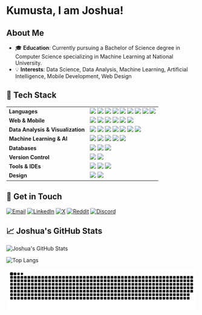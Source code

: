 # Kumusta, I am Joshua!

## About Me

- 🎓 **Education**: Currently pursuing a Bachelor of Science degree in Computer Science specializing in Machine Learning at National University.
- 💡 **Interests**: Data Science, Data Analysis, Machine Learning, Artificial Intelligence, Mobile Development, Web Design

## 🚀 Tech Stack

<table>
  <tr>
    <td><b>Languages</b></td>
    <td>
      <img src="https://img.shields.io/badge/-Python-3776AB?style=for-the-badge&logo=python&logoColor=white">
      <img src="https://img.shields.io/badge/-Java-FF4B00?style=for-the-badge&logo=java&logoColor=white">
      <img src="https://img.shields.io/badge/C++-004482?style=for-the-badge&logo=c%2B%2B&logoColor=white">
      <img src="https://img.shields.io/badge/Dart-00A8E1?style=for-the-badge&logo=Dart&logoColor=white">
      <img src="https://img.shields.io/badge/-R-276DC3?style=for-the-badge&logo=r&logoColor=white">
      <img src="https://img.shields.io/badge/HTML5-E34F26?style=for-the-badge&logo=html5&logoColor=white">
      <img src="https://img.shields.io/badge/CSS3-1572B6?style=for-the-badge&logo=css3&logoColor=white">
      <img src="https://img.shields.io/badge/JavaScript-F7DF1E?style=for-the-badge&logo=javascript&logoColor=black">
      <img src="https://img.shields.io/badge/TypeScript-3178C6?style=for-the-badge&logo=typescript&logoColor=white">
    </td>
  </tr>
  <tr>
    <td><b>Web & Mobile</b></td>
    <td>
      <img src="https://img.shields.io/badge/Flutter-0288D1?style=for-the-badge&logo=Flutter&logoColor=white">
      <img src="https://img.shields.io/badge/Vite-646CFF?style=for-the-badge&logo=vite&logoColor=white">
      <img src="https://img.shields.io/badge/TypeScript-3178C6?style=for-the-badge&logo=typescript&logoColor=white">
      <img src="https://img.shields.io/badge/React-61DAFB?style=for-the-badge&logo=react&logoColor=black">
      <img src="https://img.shields.io/badge/shadcn--ui-000000?style=for-the-badge&logo=radix-ui&logoColor=white">
      <img src="https://img.shields.io/badge/Tailwind_CSS-06B6D4?style=for-the-badge&logo=tailwindcss&logoColor=white"
    </td>
  </tr>
  <tr>
    <td><b>Data Analysis & Visualization</b></td>
    <td>
      <img src="https://img.shields.io/badge/-Excel-217346?style=for-the-badge&logo=microsoft-excel&logoColor=white">
      <img src="https://img.shields.io/badge/-Tableau-DAA520?style=for-the-badge&logo=tableau&logoColor=white">
      <img src="https://img.shields.io/badge/Pandas-130654?style=for-the-badge&logo=pandas&logoColor=white">
      <img src="https://img.shields.io/badge/NumPy-4D77CF?style=for-the-badge&logo=numpy&logoColor=white">
      <img src="https://img.shields.io/badge/SciPy-8CAAE6?style=for-the-badge&logo=scipy&logoColor=white">
      <img src="https://img.shields.io/badge/Matplotlib-FFD43B?style=for-the-badge&logo=matplotlib&logoColor=black">
      <img src="https://img.shields.io/badge/Seaborn-9C27B0?style=for-the-badge&logo=python&logoColor=white">
    </td>
  </tr>
  <tr>
    <td><b>Machine Learning & AI</b></td>
    <td>
      <img src="https://img.shields.io/badge/scikit--learn-F7931E?style=for-the-badge&logo=scikit-learn&logoColor=white">
      <img src="https://img.shields.io/badge/PyTorch-EA4C2D?style=for-the-badge&logo=PyTorch&logoColor=white">
      <img src="https://img.shields.io/badge/TensorFlow-FF6F00?style=for-the-badge&logo=TensorFlow&logoColor=white">
      <img src="https://img.shields.io/badge/YOLO-00FF7F?style=for-the-badge&logo=opencv&logoColor=white">
      <img src="https://img.shields.io/badge/BeautifulSoup-5A5A5A?style=for-the-badge&logo=python&logoColor=white">
    </td>
  </tr>
  <tr>
    <td><b>Databases</b></td>
    <td>
      <img src="https://img.shields.io/badge/-MySQL-00758F?style=for-the-badge&logo=mysql&logoColor=white">
      <img src="https://img.shields.io/badge/-SQLite-003B57?style=for-the-badge&logo=sqlite&logoColor=white">
      <img src="https://img.shields.io/badge/-PostgreSQL-336791?style=for-the-badge&logo=postgresql&logoColor=white">
    </td>
  </tr>
  <tr>
    <td><b>Version Control</b></td>
    <td>
      <img src="https://img.shields.io/badge/Git-F1502F?style=for-the-badge&logo=Git&logoColor=white">
      <img src="https://img.shields.io/badge/GitHub-181717?style=for-the-badge&logo=GitHub&logoColor=white">
    </td>
  </tr>
  <tr>
    <td><b>Tools & IDEs</b></td>
    <td>
      <img src="https://img.shields.io/badge/VS%20Code-007ACC?style=for-the-badge&logo=Visual%20Studio%20Code&logoColor=white">
      <img src="https://img.shields.io/badge/Colab-FFCB2B.svg?style=for-the-badge&logo=googlecolab&logoColor=black">
      <img src="https://img.shields.io/badge/Jupyter-F37626?style=for-the-badge&logo=Jupyter&logoColor=white">
    </td>
  </tr>
  <tr>
    <td><b>Design</b></td>
    <td>
      <img src="https://img.shields.io/badge/-Figma-8E44AD?style=for-the-badge&logo=Figma&logoColor=white">
      <img src="https://img.shields.io/badge/-Canva-00BFAE?style=for-the-badge&logo=Canva&logoColor=white">
    </td>
  </tr>
</table>





## 📩 Get in Touch

[![Email](https://img.shields.io/badge/Email-madlangbayanjoshua.work@gmail.com-red?style=flat-square&logo=gmail)](mailto:madlangbayanjoshua.work@gmail.com)
[![LinkedIn](https://img.shields.io/badge/LinkedIn-joshuamanuel14-blue?style=flat-square&logo=linkedin)](https://linkedin.com/in/joshuamanuel14)
[![X](https://img.shields.io/badge/X-__joshuamanuelm-black?style=flat-square&logo=x&logoColor=white)](https://x.com/_joshuamanuelm)
[![Reddit](https://img.shields.io/badge/Reddit-Ok_Bridge_6669-FF4500?style=flat-square&logo=reddit)](https://www.reddit.com/user/Ok_Bridge_6669/)
[![Discord](https://img.shields.io/badge/Discord-owaaa14-5865F2?style=flat-square&logo=discord)](https://discord.com/users/YourUserID)


## 📈 Joshua's GitHub Stats

![Joshua's GitHub Stats](https://github-readme-stats.vercel.app/api?username=madlangbayanjp&show_icons=true&theme=github_dark)

![Top Langs](https://github-readme-stats.vercel.app/api/top-langs/?username=madlangbayanjp&layout=compact&theme=github_dark)

![snake gif](https://raw.githubusercontent.com/madlangbayanjp/madlangbayanjp/main/dist/snake.svg)


